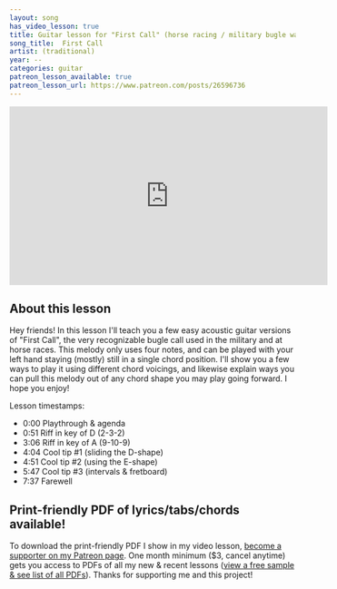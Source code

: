 ```yaml
---
layout: song
has_video_lesson: true
title: Guitar lesson for "First Call" (horse racing / military bugle wake-up call)
song_title:  First Call
artist: (traditional)
year: --
categories: guitar
patreon_lesson_available: true
patreon_lesson_url: https://www.patreon.com/posts/26596736
---
```


<iframe width="560" height="315" src="https://www.youtube.com/embed/hGmfxLfWc3k?showinfo=0" frameborder="0" allowfullscreen></iframe>

## About this lesson

Hey friends! In this lesson I'll teach you a few easy acoustic guitar versions of "First Call", the very recognizable bugle call used in the military and at horse races. This melody only uses four notes, and can be played with your left hand staying (mostly) still in a single chord position. I'll show you a few ways to play it using different chord voicings, and likewise explain ways you can pull this melody out of any chord shape you may play going forward. I hope you enjoy!

Lesson timestamps:

- 0:00 Playthrough & agenda
- 0:51 Riff in key of D (2-3-2)
- 3:06 Riff in key of A (9-10-9)
- 4:04 Cool tip #1 (sliding the D-shape)
- 4:51 Cool tip #2 (using the E-shape)
- 5:47 Cool tip #3 (intervals & fretboard)
- 7:37 Farewell

## Print-friendly PDF of lyrics/tabs/chords available!

To download the print-friendly PDF I show in my video lesson, [become a supporter on my Patreon page](https://www.patreon.com/posts/26596736). One month minimum ($3, cancel anytime) gets you access to PDFs of all my new & recent lessons ([view a free sample & see list of all PDFs](http://playsongnotes.com/downloads)). Thanks for supporting me and this project!

<!-- Coming soon! -->


<!-- Easy guitar lesson of the horse racing / military bugle riff ("First Call") -->
